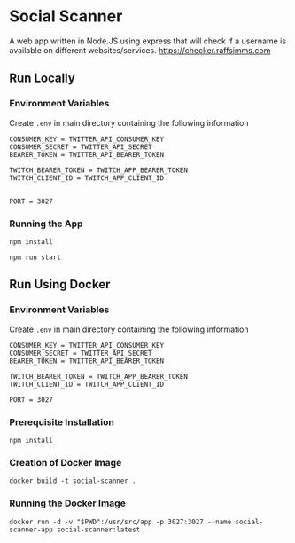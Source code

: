 # Social Scanner
 A web app written in Node.JS using express that will check if a username is available on different websites/services.
 https://checker.raffsimms.com

## Run Locally

### Environment Variables
Create `.env` in main directory containing the following information
```
CONSUMER_KEY = TWITTER_API_CONSUMER_KEY
CONSUMER_SECRET = TWITTER_API_SECRET
BEARER_TOKEN = TWITTER_API_BEARER_TOKEN

TWITCH_BEARER_TOKEN = TWITCH_APP_BEARER_TOKEN
TWITCH_CLIENT_ID = TWITCH_APP_CLIENT_ID


PORT = 3027
```

### Running the App
`npm install`

`npm run start`

## Run Using Docker

### Environment Variables
Create `.env` in main directory containing the following information
```
CONSUMER_KEY = TWITTER_API_CONSUMER_KEY
CONSUMER_SECRET = TWITTER_API_SECRET
BEARER_TOKEN = TWITTER_API_BEARER_TOKEN

TWITCH_BEARER_TOKEN = TWITCH_APP_BEARER_TOKEN
TWITCH_CLIENT_ID = TWITCH_APP_CLIENT_ID

PORT = 3027
```

### Prerequisite Installation
`npm install`

### Creation of Docker Image
`docker build -t social-scanner .`

### Running the Docker Image
`docker run -d -v "$PWD":/usr/src/app -p 3027:3027 --name social-scanner-app social-scanner:latest`
